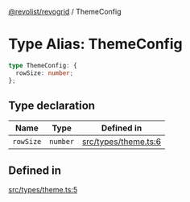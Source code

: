[@revolist/revogrid](README.md) / ThemeConfig

# Type Alias: ThemeConfig

```ts
type ThemeConfig: {
  rowSize: number;
};
```

## Type declaration

| Name | Type | Defined in |
| ------ | ------ | ------ |
| `rowSize` | `number` | [src/types/theme.ts:6](https://github.com/revolist/revogrid/blob/9117a91ea8e0927df97ffd7fc238d04b4ddfdd05/src/types/theme.ts#L6) |

## Defined in

[src/types/theme.ts:5](https://github.com/revolist/revogrid/blob/9117a91ea8e0927df97ffd7fc238d04b4ddfdd05/src/types/theme.ts#L5)
